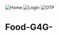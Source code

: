 ![Home](https://user-images.githubusercontent.com/68656831/119182343-68b9dc00-ba90-11eb-95d7-209e8843f613.PNG)
![Login](https://user-images.githubusercontent.com/68656831/119182351-69eb0900-ba90-11eb-84bf-0deff98eadf9.PNG)
![OTP](https://user-images.githubusercontent.com/68656831/119184382-eda5f500-ba92-11eb-8658-ffe22e09e9e5.PNG)

# Food-G4G-

